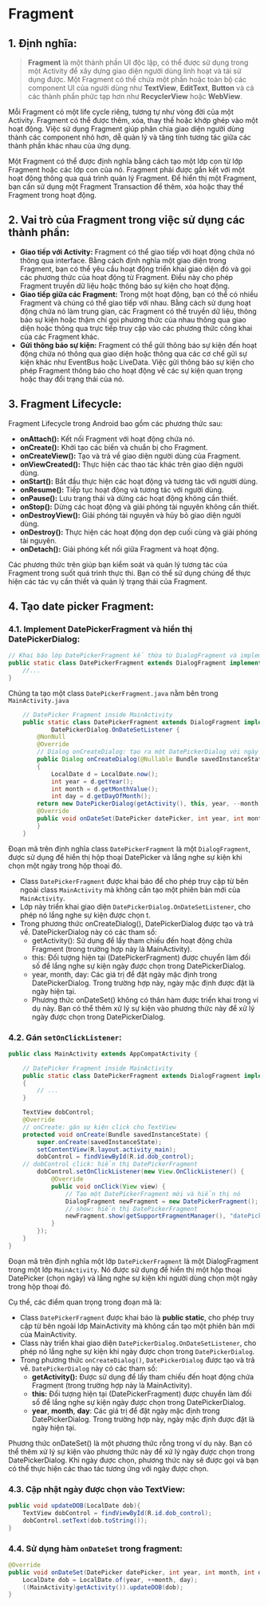# Fragment

## 1. Định nghĩa:

> **Fragment** là một thành phần UI độc lập, có thể được sử dụng trong một Activity để xây dựng giao diện người dùng linh hoạt và tái sử dụng được. Một Fragment có thể chứa một phần hoặc toàn bộ các component UI của người dùng như **TextView**, **EditText**, **Button** và cả các thành phần phức tạp hơn như **RecyclerView** hoặc **WebView**.

Mỗi Fragment có một life cycle riêng, tương tự như vòng đời của một Activity. Fragment có thể được thêm, xóa, thay thế hoặc khớp ghép vào một hoạt động. Việc sử dụng Fragment giúp phân chia giao diện người dùng thành các component nhỏ hơn, dễ quản lý và tăng tính tương tác giữa các thành phần khác nhau của ứng dụng.

Một Fragment có thể được định nghĩa bằng cách tạo một lớp con từ lớp Fragment hoặc các lớp con của nó. Fragment phải được gắn kết với một hoạt động thông qua quá trình quản lý Fragment. Để hiển thị một Fragment, bạn cần sử dụng một Fragment Transaction để thêm, xóa hoặc thay thế Fragment trong hoạt động.

## 2. Vai trò của Fragment trong việc sử dụng các thành phần:

- **Giao tiếp với Activity:** Fragment có thể giao tiếp với hoạt động chứa nó thông qua interface. Bằng cách định nghĩa một giao diện trong Fragment, bạn có thể yêu cầu hoạt động triển khai giao diện đó và gọi các phương thức của hoạt động từ Fragment. Điều này cho phép Fragment truyền dữ liệu hoặc thông báo sự kiện cho hoạt động.
- **Giao tiếp giữa các Fragment:** Trong một hoạt động, bạn có thể có nhiều Fragment và chúng có thể giao tiếp với nhau. Bằng cách sử dụng hoạt động chứa nó làm trung gian, các Fragment có thể truyền dữ liệu, thông báo sự kiện hoặc thậm chí gọi phương thức của nhau thông qua giao diện hoặc thông qua trực tiếp truy cập vào các phương thức công khai của các Fragment khác.
- **Gửi thông báo sự kiện:** Fragment có thể gửi thông báo sự kiện đến hoạt động chứa nó thông qua giao diện hoặc thông qua các cơ chế gửi sự kiện khác như EventBus hoặc LiveData. Việc gửi thông báo sự kiện cho phép Fragment thông báo cho hoạt động về các sự kiện quan trọng hoặc thay đổi trạng thái của nó.

## 3. Fragment Lifecycle:

Fragment Lifecycle trong Android bao gồm các phương thức sau:

- **onAttach():** Kết nối Fragment với hoạt động chứa nó.
- **onCreate():** Khởi tạo các biến và chuẩn bị cho Fragment.
- **onCreateView():** Tạo và trả về giao diện người dùng của Fragment.
- **onViewCreated():** Thực hiện các thao tác khác trên giao diện người dùng.
- **onStart():** Bắt đầu thực hiện các hoạt động và tương tác với người dùng.
- **onResume():** Tiếp tục hoạt động và tương tác với người dùng.
- **onPause():** Lưu trạng thái và dừng các hoạt động không cần thiết.
- **onStop():** Dừng các hoạt động và giải phóng tài nguyên không cần thiết.
- **onDestroyView():** Giải phóng tài nguyên và hủy bỏ giao diện người dùng.
- **onDestroy():** Thực hiện các hoạt động dọn dẹp cuối cùng và giải phóng tài nguyên.
- **onDetach():** Giải phóng kết nối giữa Fragment và hoạt động.

Các phương thức trên giúp bạn kiểm soát và quản lý tương tác của Fragment trong suốt quá trình thực thi. Bạn có thể sử dụng chúng để thực hiện các tác vụ cần thiết và quản lý trạng thái của Fragment.

## 4. Tạo date picker Fragment:

### 4.1. Implement DatePickerFragment và hiển thị DatePickerDialog:

```java
// Khai báo lớp DatePickerFragment kế thừa từ DialogFragment và implement DatePickerDialog.OnDateSetListener
public static class DatePickerFragment extends DialogFragment implements DatePickerDialog.OnDateSetListener {
    //...
}
```

Chúng ta tạo một class `DatePickerFragment.java` nằm bên trong `MainActivity.java`

```java
    // DatePicker Fragment inside MainActivity
    public static class DatePickerFragment extends DialogFragment implements
            DatePickerDialog.OnDateSetListener {
        @NonNull
        @Override
        // Dialog onCreateDialog: tạo ra một DatePickerDialog với ngày hiện tại
        public Dialog onCreateDialog(@Nullable Bundle savedInstanceState)
        {
            LocalDate d = LocalDate.now();
            int year = d.getYear();
            int month = d.getMonthValue();
            int day = d.getDayOfMonth();
        return new DatePickerDialog(getActivity(), this, year, --month, day);}
        @Override
        public void onDateSet(DatePicker datePicker, int year, int month, int day){
        }
    }
```

Đoạn mã trên định nghĩa class `DatePickerFragment` là một `DialogFragment`, được sử dụng để hiển thị hộp thoại DatePicker và lắng nghe sự kiện khi chọn một ngày trong hộp thoại đó.

- Class `DatePickerFragment` được khai báo để cho phép truy cập từ bên ngoài class `MainActivity` mà không cần tạo một phiên bản mới của `MainActivity`.
- Lớp này triển khai giao diện `DatePickerDialog.OnDateSetListener`, cho phép nó lắng nghe sự kiện được chọn t.
- Trong phương thức onCreateDialog(), DatePickerDialog được tạo và trả về. DatePickerDialog này có các tham số:
  - getActivity(): Sử dụng để lấy tham chiếu đến hoạt động chứa Fragment (trong trường hợp này là MainActivity).
  - this: Đối tượng hiện tại (DatePickerFragment) được chuyển làm đối số để lắng nghe sự kiện ngày được chọn trong DatePickerDialog.
  - year, month, day: Các giá trị để đặt ngày mặc định trong DatePickerDialog. Trong trường hợp này, ngày mặc định được đặt là ngày hiện tại.
  - Phương thức onDateSet() không có thân hàm được triển khai trong ví dụ này. Bạn có thể thêm xử lý sự kiện vào phương thức này để xử lý ngày được chọn trong DatePickerDialog.

### 4.2. Gán `setOnClickListener`:

```java
public class MainActivity extends AppCompatActivity {

    // DatePicker Fragment inside MainActivity
    public static class DatePickerFragment extends DialogFragment implements
    {
        // ...
    }

    TextView dobControl;
    @Override
    // onCreate: gán sự kiện click cho TextView
    protected void onCreate(Bundle savedInstanceState) {
        super.onCreate(savedInstanceState);
        setContentView(R.layout.activity_main);
        dobControl = findViewById(R.id.dob_control);
    // dobControl click: hiển thị DatePickerFragment
        dobControl.setOnClickListener(new View.OnClickListener() {
            @Override
            public void onClick(View view) {
                // Tạo một DatePickerFragment mới và hiển thị nó
                DialogFragment newFragment = new DatePickerFragment();
                // show: hiển thị DatePickerFragment
                newFragment.show(getSupportFragmentManager(), "datePicker");
            }
        });
    }
}
```

Đoạn mã trên định nghĩa một lớp `DatePickerFragment` là một DialogFragment trong một lớp `MainActivity`. Nó được sử dụng để hiển thị một hộp thoại DatePicker (chọn ngày) và lắng nghe sự kiện khi người dùng chọn một ngày trong hộp thoại đó.

Cụ thể, các điểm quan trọng trong đoạn mã là:

- Class `DatePickerFragment` được khai báo là **public static**, cho phép truy cập từ bên ngoài lớp MainActivity mà không cần tạo một phiên bản mới của MainActivity.
- Class này triển khai giao diện `DatePickerDialog.OnDateSetListener`, cho phép nó lắng nghe sự kiện khi ngày được chọn trong `DatePickerDialog`.
- Trong phương thức `onCreateDialog()`, `DatePickerDialog` được tạo và trả về. `DatePickerDialog` này có các tham số:
  - **getActivity():** Được sử dụng để lấy tham chiếu đến hoạt động chứa Fragment (trong trường hợp này là MainActivity).
  - **this:** Đối tượng hiện tại (DatePickerFragment) được chuyển làm đối số để lắng nghe sự kiện ngày được chọn trong DatePickerDialog.
  - **year**, **month**, **day**: Các giá trị để đặt ngày mặc định trong DatePickerDialog. Trong trường hợp này, ngày mặc định được đặt là ngày hiện tại.

Phương thức onDateSet() là một phương thức rỗng trong ví dụ này. Bạn có thể thêm xử lý sự kiện vào phương thức này để xử lý ngày được chọn trong DatePickerDialog. Khi ngày được chọn, phương thức này sẽ được gọi và bạn có thể thực hiện các thao tác tương ứng với ngày được chọn.

### 4.3. Cập nhật ngày được chọn vào TextView:

```java
public void updateDOB(LocalDate dob){
    TextView dobControl = findViewById(R.id.dob_control);
    dobControl.setText(dob.toString());
}
```

### 4.4. Sử dụng hàm `onDateSet` trong fragment:

```java
@Override
public void onDateSet(DatePicker datePicker, int year, int month, int day){
    LocalDate dob = LocalDate.of(year, ++month, day);
    ((MainActivity)getActivity()).updateDOB(dob);
}
```
